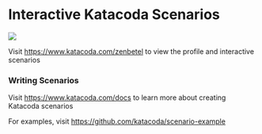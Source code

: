 # Interactive Katacoda Scenarios

[![](http://shields.katacoda.com/katacoda/zenbetel/count.svg)](https://www.katacoda.com/zenbetel "Get your profile on Katacoda.com")

Visit https://www.katacoda.com/zenbetel to view the profile and interactive scenarios

### Writing Scenarios
Visit https://www.katacoda.com/docs to learn more about creating Katacoda scenarios

For examples, visit https://github.com/katacoda/scenario-example
